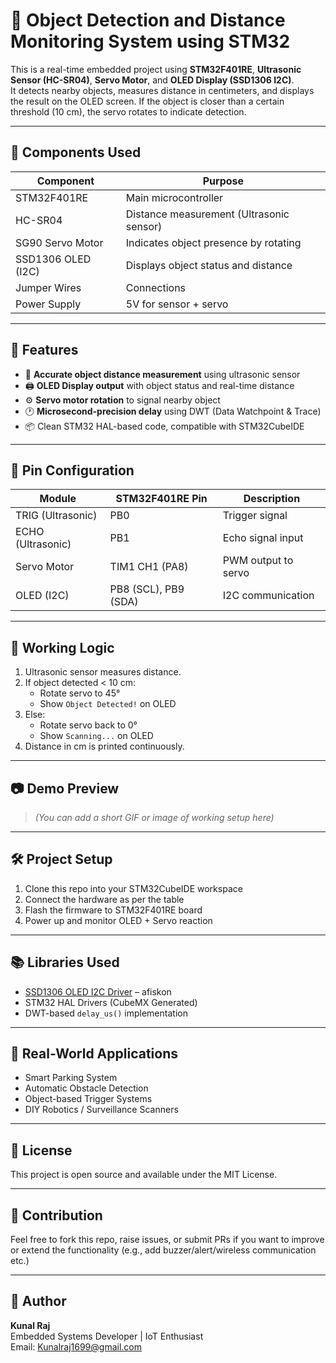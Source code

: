 # 🧠 Object Detection and Distance Monitoring System using STM32

This is a real-time embedded project using **STM32F401RE**, **Ultrasonic Sensor (HC-SR04)**, **Servo Motor**, and **OLED Display (SSD1306 I2C)**.  
It detects nearby objects, measures distance in centimeters, and displays the result on the OLED screen. If the object is closer than a certain threshold (10 cm), the servo rotates to indicate detection.

---

## 🔧 Components Used

| Component           | Purpose                                        |
|---------------------|-----------------------------------------------|
| STM32F401RE         | Main microcontroller                          |
| HC-SR04             | Distance measurement (Ultrasonic sensor)      |
| SG90 Servo Motor    | Indicates object presence by rotating         |
| SSD1306 OLED (I2C)  | Displays object status and distance           |
| Jumper Wires        | Connections                                   |
| Power Supply        | 5V for sensor + servo                         |

---

## 🧠 Features

- 📏 **Accurate object distance measurement** using ultrasonic sensor
- 🖨️ **OLED Display output** with object status and real-time distance
- ⚙️ **Servo motor rotation** to signal nearby object
- 🕐 **Microsecond-precision delay** using DWT (Data Watchpoint & Trace)
- 📦 Clean STM32 HAL-based code, compatible with STM32CubeIDE

---

## 📐 Pin Configuration

| Module        | STM32F401RE Pin | Description              |
|---------------|------------------|--------------------------|
| TRIG (Ultrasonic) | PB0           | Trigger signal           |
| ECHO (Ultrasonic) | PB1           | Echo signal input        |
| Servo Motor   | TIM1 CH1 (PA8)   | PWM output to servo      |
| OLED (I2C)    | PB8 (SCL), PB9 (SDA) | I2C communication    |

---

## 🧪 Working Logic

1. Ultrasonic sensor measures distance.
2. If object detected < 10 cm:
   - Rotate servo to 45°
   - Show `Object Detected!` on OLED
3. Else:
   - Rotate servo back to 0°
   - Show `Scanning...` on OLED
4. Distance in cm is printed continuously.

---

## 📷 Demo Preview

> *(You can add a short GIF or image of working setup here)*

---

## 🛠️ Project Setup

1. Clone this repo into your STM32CubeIDE workspace
2. Connect the hardware as per the table
3. Flash the firmware to STM32F401RE board
4. Power up and monitor OLED + Servo reaction

---

## 📚 Libraries Used

- [SSD1306 OLED I2C Driver](https://github.com/afiskon/stm32-ssd1306) – afiskon
- STM32 HAL Drivers (CubeMX Generated)
- DWT-based `delay_us()` implementation

---

## 🧩 Real-World Applications

- Smart Parking System
- Automatic Obstacle Detection
- Object-based Trigger Systems
- DIY Robotics / Surveillance Scanners

---

## 📜 License

This project is open source and available under the MIT License.

---

## 🤝 Contribution

Feel free to fork this repo, raise issues, or submit PRs if you want to improve or extend the functionality (e.g., add buzzer/alert/wireless communication etc.)

---

## 👤 Author

**Kunal Raj**  
Embedded Systems Developer | IoT Enthusiast   
Email: Kunalraj1699@gmail.com


